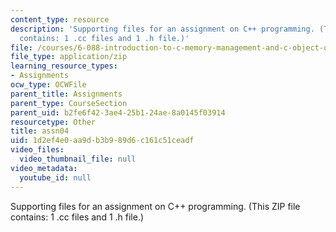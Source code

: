 ```yaml
---
content_type: resource
description: 'Supporting files for an assignment on C++ programming. (This ZIP file
  contains: 1 .cc files and 1 .h file.)'
file: /courses/6-088-introduction-to-c-memory-management-and-c-object-oriented-programming-january-iap-2010/1d2ef4e0aa9db3b989d6c161c51ceadf_assn04.zip
file_type: application/zip
learning_resource_types:
- Assignments
ocw_type: OCWFile
parent_title: Assignments
parent_type: CourseSection
parent_uid: b2fe6f42-3ae4-25b1-24ae-8a0145f03914
resourcetype: Other
title: assn04
uid: 1d2ef4e0-aa9d-b3b9-89d6-c161c51ceadf
video_files:
  video_thumbnail_file: null
video_metadata:
  youtube_id: null
---
```

Supporting files for an assignment on C++ programming. (This ZIP file contains: 1 .cc files and 1 .h file.)

